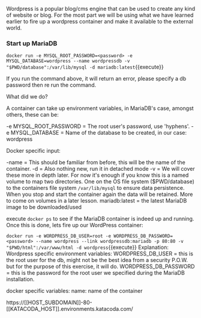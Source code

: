 Wordpress is a popular blog/cms engine that can be used to create any kind of website or blog.
For the most part we will be using what we have learned earlier to fire up a wordpress container and make it available to the external world.  


<h3>Start up MariaDB</h3>


`docker run -e MYSQL_ROOT_PASSWORD=<password> -e MYSQL_DATABASE=wordpress --name wordpressdb -v "$PWD/database":/var/lib/mysql -d mariadb:latest`{{execute}}

If you run the command above, it will return an error, please specify a db password then re run the command.

What did we do?

A container can take up environment variables, in MariaDB's case, amongst others, these can be:

-e MYSQL_ROOT_PASSWORD = The root user's password, use 'hyphens'.
-e MYSQL_DATABASE = Name of the database to be created, in our case: wordpress

Docker specific input:

-name = This should be familiar from before, this will be the name of the container.
-d = Also nothing new, run it in detached mode
-v = We will cover these more in depth later. For now it's enough if you know this is a named volume to map two directories. One on the OS file system ($PWD/database) to the containers file system `/var/lib/mysql` to ensure data persistence. When you stop and start the container again the data will be retained. More to come on volumes in a later lesson.
mariadb:latest = the latest MariaDB image to be downloaded/used


execute `docker ps` to see if the MariaDB container is indeed up and running.
Once this is done, lets fire up our WordPress container:

`docker run -e WORDPRESS_DB_USER=root -e WORDPRESS_DB_PASSWORD=<password> --name wordpress --link wordpressdb:mariadb -p 80:80 -v "$PWD/html":/var/www/html -d wordpress`{{execute}}
Explanation:
Wordpress specific environment variables:
WORDPRESS_DB_USER = this is the root user for the db, might not be the best idea from a security P.O.W. but for the purpose of this exercise, it will do.
WORDPRESS_DB_PASSWORD = this is the password for the root user we specified during the MariaDB installation.

docker specific variables:
name: name of the container






https://[[HOST_SUBDOMAIN]]-80-[[KATACODA_HOST]].environments.katacoda.com/

